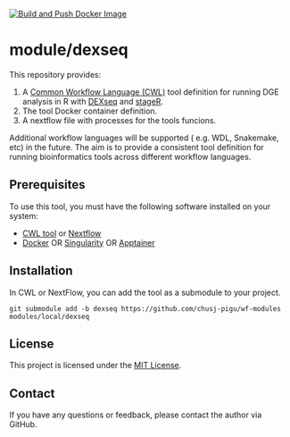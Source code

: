 [![Build and Push Docker Image](https://github.com/bwbioinfo/modules/actions/workflows/build-and-push.yml/badge.svg?query=branch%3Atemplate)](https://github.com/bwbioinfo/modules/actions/workflows/build-and-push.yml?query=branch%3Atemplate)

# module/dexseq

This repository provides:
1. A [Common Workflow Language (CWL)](https://www.commonwl.org/) tool definition for running DGE analysis in R with [DEXseq](https://bioconductor.org/packages/release/bioc/html/DEXSeq.html) and [stageR](https://bioconductor.org/packages/release/bioc/html/stageR.html). 
2. The tool Docker container definition.
3. A nextflow file with processes for the tools funcions.

Additional workflow languages will be supported ( e.g. WDL, Snakemake, etc) in the future. The aim is to provide a consistent tool definition for running bioinformatics tools across different workflow languages.

## Prerequisites

To use this tool, you must have the following software installed on your system:

-   [CWL tool](https://github.com/common-workflow-language/cwltool) or [Nextflow](https://www.nextflow.io/)
-   [Docker](https://www.docker.com/) OR [Singularity](https://sylabs.io/singularity/) OR [Apptainer](https://apptainer.org/)

## Installation

In CWL or NextFlow, you can add the tool as a submodule to your project.

```
git submodule add -b dexseq https://github.com/chusj-pigu/wf-modules modules/local/dexseq
```

## License

This project is licensed under the [MIT License](https://github.com/bwbioinfo/modkit-docker-cwl/blob/main/LICENSE).

## Contact

If you have any questions or feedback, please contact the author via GitHub.
